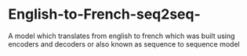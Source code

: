 # English-to-French-seq2seq-
A model which translates from english to french which was built using encoders and decoders or also known as sequence to sequence model
